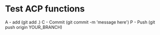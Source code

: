 # Test ACP functions

A - add (git add .)
C - Commit (git commit -m 'message here')
P - Push (git push origin YOUR_BRANCH)